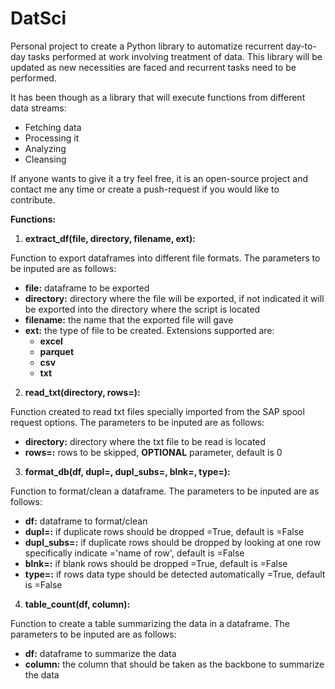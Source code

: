 # DatSci

Personal project to create a Python library to automatize recurrent day-to-day tasks performed at work involving treatment of data. This library will be updated as new necessities are faced and recurrent tasks need to be performed. 

It has been though as a library that will execute functions from different data streams:
* Fetching data
* Processing it
* Analyzing
* Cleansing

If anyone wants to give it a try feel free, it is an open-source project and contact me any time or create a push-request if you would like to contribute.

**Functions:**

1. **extract_df(file, directory, filename, ext):**

Function to export dataframes into different file formats. The parameters to be inputed are as follows:

* **file:** dataframe to be exported
* **directory:** directory where the file will be exported, if not indicated it will be exported into the directory where the script is located
* **filename:** the name that the exported file will gave
* **ext:** the type of file to be created. Extensions supported are:
    * **excel**
    * **parquet**
    * **csv**
    * **txt**

2. **read_txt(directory, rows=):**

Function created to read txt files specially imported from the SAP spool request options. The parameters to be inputed are as follows:

* **directory:** directory where the txt file to be read is located
* **rows=:** rows to be skipped, **OPTIONAL** parameter, default is 0

3. **format_db(df, dupl=, dupl_subs=, blnk=, type=):**

Function to format/clean a dataframe. The parameters to be inputed are as follows:

* **df:** dataframe to format/clean
* **dupl=:** if duplicate rows should be dropped =True, default is =False
* **dupl_subs=:** if duplicate rows should be dropped by looking at one row specifically indicate ='name of row', default is =False
* **blnk=:** if blank rows should be dropped =True, default is =False
* **type=:** if rows data type should be detected automatically =True, default is =False

4. **table_count(df, column):**

Function to create a table summarizing the data in a dataframe. The parameters to be inputed are as follows:

* **df:** dataframe to summarize the data
* **column:** the column that should be taken as the backbone to summarize the data